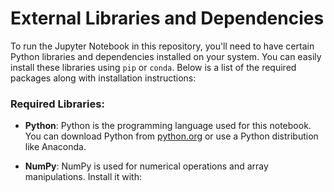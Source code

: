 # External Libraries and Dependencies

To run the Jupyter Notebook in this repository, you'll need to have certain Python libraries and dependencies installed on your system. You can easily install these libraries using `pip` or `conda`. Below is a list of the required packages along with installation instructions:

### Required Libraries:

- **Python**: Python is the programming language used for this notebook. You can download Python from [python.org](https://www.python.org/downloads/) or use a Python distribution like Anaconda.

- **NumPy**: NumPy is used for numerical operations and array manipulations. Install it with:


